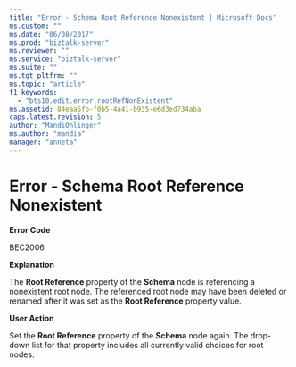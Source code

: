 ```yaml
---
title: "Error - Schema Root Reference Nonexistent | Microsoft Docs"
ms.custom: ""
ms.date: "06/08/2017"
ms.prod: "biztalk-server"
ms.reviewer: ""
ms.service: "biztalk-server"
ms.suite: ""
ms.tgt_pltfrm: ""
ms.topic: "article"
f1_keywords: 
  - "bts10.edit.error.rootRefNonExistent"
ms.assetid: 84eaa5fb-f0b5-4a41-b935-e6d3ed734aba
caps.latest.revision: 5
author: "MandiOhlinger"
ms.author: "mandia"
manager: "anneta"
---
```

# Error - Schema Root Reference Nonexistent
**Error Code**  
  
 BEC2006  
  
 **Explanation**  
  
 The **Root Reference** property of the **Schema** node is referencing a nonexistent root node. The referenced root node may have been deleted or renamed after it was set as the **Root Reference** property value.  
  
 **User Action**  
  
 Set the **Root Reference** property of the **Schema** node again. The drop-down list for that property includes all currently valid choices for root nodes.